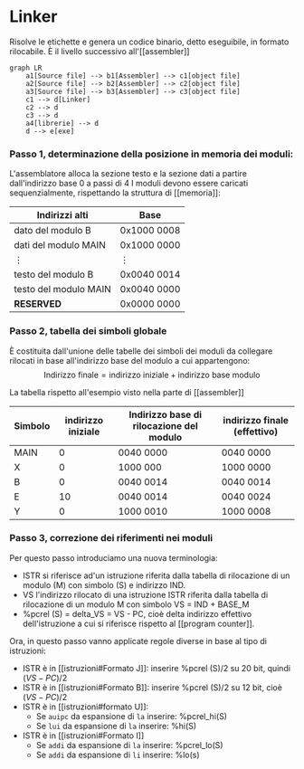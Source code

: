 # Linker

Risolve le etichette e genera un codice binario, detto eseguibile, in formato rilocabile. È il livello successivo all'[[assembler]]


```mermaid
graph LR
	a1[Source file] --> b1[Assembler] --> c1[object file]
	a2[Source file] --> b2[Assembler] --> c2[object file]
	a3[Source file] --> b3[Assembler] --> c3[object file]
	c1 --> d[Linker]
	c2 --> d
	c3 --> d
	a4[librerie] --> d
	d --> e[exe]
```

### Passo 1, determinazione della posizione in memoria dei moduli:
L'assemblatore alloca la sezione testo e la sezione dati a partire dall'indirizzo base 0 a passi di 4
I moduli devono essere caricati sequenzialmente, rispettando la struttura di [[memoria]]:

  Indirizzi alti| Base
 --- | ---
 dato del modulo B | 0x1000 0008
 dati del modulo MAIN | 0x1000 0000
 $\vdots$ | $\vdots$
 testo del modulo B | 0x0040 0014
 testo del modulo MAIN | 0x0040 0000
 **RESERVED** |0x0000 0000

### Passo 2, tabella dei simboli globale
È costituita dall'unione delle tabelle dei simboli dei moduli da collegare rilocati in base all'indirizzo base del modulo a cui appartengono:
$$\text{Indirizzo finale} = \text{indirizzo iniziale} + \text{indirizzo base modulo}$$

La tabella rispetto all'esempio visto nella parte di [[assembler]]

Simbolo | indirizzo iniziale | Indirizzo base di rilocazione del modulo | indirizzo finale (effettivo)
 --- | --- | --- | --- |
 MAIN| 0 | 0040 0000 | 0040 0000
 X | 0 | 1000 000 | 1000 0000
 B | 0 | 0040 0014| 0040 0014
 E | 10 | 0040 0014 | 0040 0024
 Y | 0 | 1000 0010 | 1000 0008

### Passo 3, correzione dei riferimenti nei moduli

Per questo passo introduciamo una nuova terminologia:
- ISTR si riferisce ad'un istruzione riferita dalla tabella di rilocazione di un modulo (M) con simbolo (S) e indirizzo IND.
- VS l'indirizzo rilocato di una istruzione ISTR riferita dalla tabella di rilocazione di un modulo M con simbolo VS = IND + BASE_M
- %pcrel (S) = delta_VS = VS - PC, cioè delta indirizzo effettivo dell'istruzione a cui si riferisce rispetto al [[program counter]].

Ora, in questo passo vanno applicate regole diverse in base al tipo di istruzioni:
- ISTR è in [[istruzioni#Formato J]]: inserire %pcrel (S)/2 su 20 bit, quindi $(VS-PC)/2$
- ISTR è in [[istruzioni#Formato B]]: inserire %pcrel (S)/2 su 12 bit, cioè $(VS-PC)/2$
- ISTR è in [[istruzioni#formato U]]:
	- Se `auipc` da espansione di `la` inserire: %pcrel_hi(S)
	- Se `lui` da espansione di `la` inserire: %hi(S)
- ISTR è in  [[istruzioni#Formato I]]
	- Se `addi` da espansione di `la` inserire: %pcrel_lo(S)
	- Se `addi` da espansione di `li` inserire: %lo(s)
